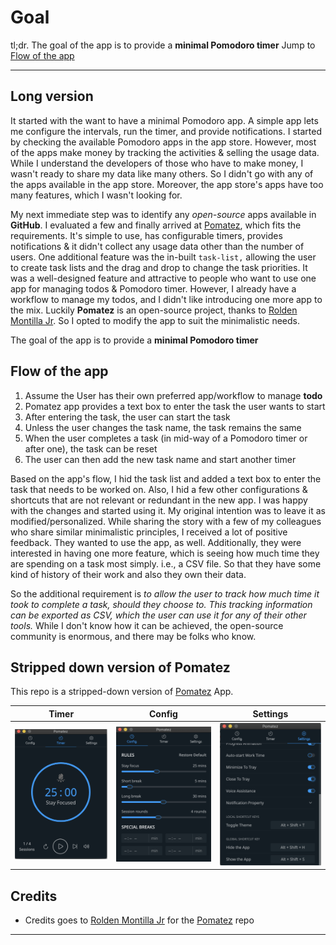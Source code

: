 # Goal

tl;dr. The goal of the app is to provide a **minimal Pomodoro timer** Jump to [Flow of the app](#flow-of-the-app)

---

## Long version

It started with the want to have a minimal Pomodoro app. A simple app lets me configure the intervals, run the timer, and provide notifications. I started by checking the available Pomodoro apps in the app store. However, most of the apps make money by tracking the activities & selling the usage data. While I understand the developers of those who have to make money, I wasn't ready to share my data like many others. So I didn't go with any of the apps available in the app store. Moreover, the app store's apps have too many features, which I wasn't looking for.

My next immediate step was to identify any _open-source_ apps available in **GitHub**. I evaluated a few and finally arrived at [Pomatez](https://github.com/roldanjr/pomatez), which fits the requirements. It's simple to use, has configurable timers, provides notifications & it didn't collect any usage data other than the number of users. One additional feature was the in-built `task-list,` allowing the user to create task lists and the drag and drop to change the task priorities. It was a well-designed feature and attractive to people who want to use one app for managing todos & Pomodoro timer. However, I already have a workflow to manage my todos, and I didn't like introducing one more app to the mix. Luckily **Pomatez** is an open-source project, thanks to [Rolden Montilla Jr](https://github.com/roldanjr). So I opted to modify the app to suit the minimalistic needs.

The goal of the app is to provide a **minimal Pomodoro timer**

## Flow of the app

1. Assume the User has their own preferred app/workflow to manage **todo**
2. Pomatez app provides a text box to enter the task the user wants to start
3. After entering the task, the user can start the task
4. Unless the user changes the task name, the task remains the same
5. When the user completes a task (in mid-way of a Pomodoro timer or after one), the task can be reset
6. The user can then add the new task name and start another timer

Based on the app's flow, I hid the task list and added a text box to enter the task that needs to be worked on. Also, I hid a few other configurations & shortcuts that are not relevant or redundant in the new app. I was happy with the changes and started using it. My original intention was to leave it as modified/personalized.
While sharing the story with a few of my colleagues who share similar minimalistic principles, I received a lot of positive feedback. They wanted to use the app, as well. Additionally, they were interested in having one more feature, which is seeing how much time they are spending on a task most simply. i.e., a CSV file. So that they have some kind of history of their work and also they own their data.

So the additional requirement is _to allow the user to track how much time it took to complete a task, should they choose to. This tracking information can be exported as CSV, which the user can use it for any of their other tools._ While I don't know how it can be achieved, the open-source community is enormous, and there may be folks who know.

## Stripped down version of Pomatez

This repo is a stripped-down version of [Pomatez](https://github.com/roldanjr/pomatez) App.

|               Timer                |                Config                |                 Settings                 |
| :--------------------------------: | :----------------------------------: | :--------------------------------------: |
| ![Timer](.github/assets/Timer.png) | ![Config](.github/assets/Config.png) | ![Settings](.github/assets/Settings.png) |

## Credits

- Credits goes to [Rolden Montilla Jr](https://github.com/roldanjr) for the [Pomatez](https://github.com/roldanjr/pomatez) repo

---
